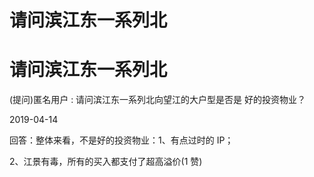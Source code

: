 # 请问滨江东一系列北

# 请问滨江东一系列北

(提问)匿名用户 : 请问滨江东一系列北向望江的大户型是否是 好的投资物业？

2019-04-14

回答：整体来看，不是好的投资物业：1、有点过时的 IP；

2、江景有毒，所有的买入都支付了超高溢价(1 赞)